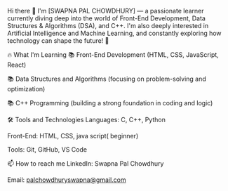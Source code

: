 Hi there 👋
I'm [SWAPNA PAL CHOWDHURY] — a passionate learner currently diving deep into the world of Front-End Development, Data Structures & Algorithms (DSA), and C++.
I'm also deeply interested in Artificial Intelligence and Machine Learning, and constantly exploring how technology can shape the future! 🚀

🔥 What I'm Learning
📚 Front-End Development (HTML, CSS, JavaScript, React)

📚 Data Structures and Algorithms (focusing on problem-solving and optimization)

📚 C++ Programming (building a strong foundation in coding and logic)

🛠️ Tools and Technologies
Languages: C, C++, Python 

Front-End: HTML, CSS, java script( beginner)

Tools: Git, GitHub, VS Code

📫 How to reach me
LinkedIn: Swapna Pal Chowdhury

Email: palchowdhuryswapna@gmail.com
